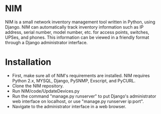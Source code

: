 NIM
===

NIM is a small network inventory management tool written in Python, using Django. NIM can automatically track inventory information such as IP address, serial number, model number, etc. for access points, switches, UPSes, and phones. This information can be viewed in a friendly format through a Django administrator interface.

Installation
============

- First, make sure all of NIM's requirements are installed. NIM requires Python 2.x, MYSQL, Django, PySNMP, Exscript, and PyCURL.
- Clone the NIM repository.
- Run NIM/code/UpdateDevices.py
- Run the command "manage.py runserver" to put Django's administrator web interface on localhost, or use "manage.py runserver ip:port".
- Navigate to the administrator interface in a web browser.
